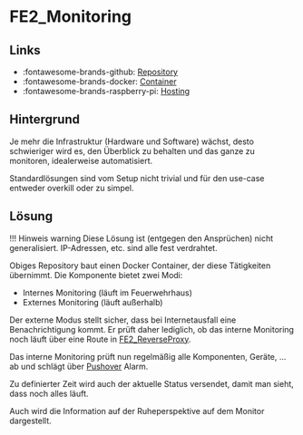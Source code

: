 # FE2_Monitoring

## Links

* :fontawesome-brands-github: [Repository](https://github.com/FFW-Baudenbach/FE2_Monitoring)
* :fontawesome-brands-docker: [Container](https://hub.docker.com/r/odin568/fe2_monitoring)
* :fontawesome-brands-raspberry-pi: [Hosting](../Hardware/RaspberryPi.md#docker)

## Hintergrund

Je mehr die Infrastruktur (Hardware und Software) wächst, desto schwieriger wird es, den Überblick zu behalten und das
ganze zu monitoren, idealerweise automatisiert.

Standardlösungen sind vom Setup nicht trivial und für den use-case entweder overkill oder zu simpel.

## Lösung

!!! Hinweis warning
    Diese Lösung ist (entgegen den Ansprüchen) nicht generalisiert. IP-Adressen, etc. sind alle fest verdrahtet.

Obiges Repository baut einen Docker Container, der diese Tätigkeiten übernimmt. Die Komponente bietet zwei Modi:

* Internes Monitoring (läuft im Feuerwehrhaus)
* Externes Monitoring (läuft außerhalb)

Der externe Modus stellt sicher, dass bei Internetausfall eine Benachrichtigung kommt. Er prüft daher lediglich, ob 
das interne Monitoring noch läuft über eine Route in [FE2_ReverseProxy](FE2_ReverseProxy.md).

Das interne Monitoring prüft nun regelmäßig alle Komponenten, Geräte, ... ab und schlägt über [Pushover](../Dienste/Pushover.md) Alarm.

Zu definierter Zeit wird auch der aktuelle Status versendet, damit man sieht, dass noch alles läuft.

Auch wird die Information auf der Ruheperspektive auf dem Monitor dargestellt.